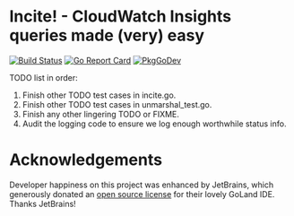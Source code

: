 Incite! - CloudWatch Insights queries made (very) easy
======================================================

[![Build Status](https://travis-ci.com/gogama/incite.svg)](https://travis-ci.com/gogama/incite) [![Go Report Card](https://goreportcard.com/badge/github.com/gogama/incite)](https://goreportcard.com/report/github.com/gogama/incite) [![PkgGoDev](https://pkg.go.dev/badge/github.com/gogama/incite)](https://pkg.go.dev/github.com/gogama/incite)




TODO list in order:

1. Finish other TODO test cases in incite.go.
2. Finish other TODO test cases in unmarshal_test.go.
3. Finish any other lingering TODO or FIXME.
4. Audit the logging code to ensure we log enough worthwhile status info.



Acknowledgements
================

Developer happiness on this project was enhanced by JetBrains, which
generously donated an [open source license](https://www.jetbrains.com/opensource/)
for their lovely GoLand IDE. Thanks JetBrains!
